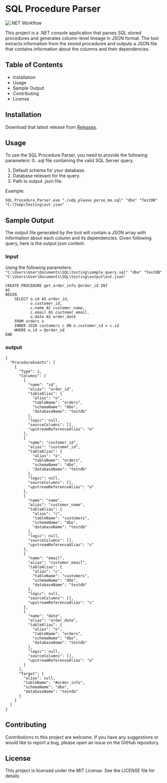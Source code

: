 # SQL Procedure Parser
![.NET Workflow](https://github.com/SimenNielsen/SQL_Procedure_Parser/actions/workflows/dotnet.yml/badge.svg)

This project is a .NET console application that parses SQL stored procedures and generates column-level lineage in JSON format. The tool extracts information from the stored procedures and outputs a JSON file that contains information about the columns and their dependencies.

## Table of Contents
- Installation
- Usage
- Sample Output
- Contributing
- License

## Installation
Download that latest release from [Releases](https://github.com/SimenNielsen/SQL_Procedure_Parser/releases).

## Usage
To use the SQL Procedure Parser, you need to provide the following parameters:
0. .sql file containing the valid SQL Server query.
1. Default schema for your database.
2. Database relevant for the query.
3. Path to output .json file.

Example:
```
SQL_Procedure_Parser.exe "./udp_please_parse_me.sql" "dbo" "TestDB" "C:\Temp\Testing\out.json"
```

## Sample Output
The output file generated by the tool will contain a JSON array with information about each column and its dependencies. Given following query, here is the output json content.
### Input
Using the following parameters: ```"C:\Users\User\Documents\SQL\testing\sample_query.sql" "dbo" "TestDB" "C:\Users\User\Documents\SQL\testing\output\out.json"```
```
CREATE PROCEDURE get_order_info @order_id INT
AS
BEGIN
    SELECT o.id AS order_id,
           o.customer_id,
           c.name AS customer_name,
           c.email AS customer_email,
           o.date AS order_date
    FROM orders o
    INNER JOIN customers c ON o.customer_id = c.id
    WHERE o.id = @order_id
END
```
### output
```
{
  "ProcedureEvents": [
    {
      "Type": 1,
      "Columns": [
        {
          "name": "id",
          "alias": "order_id",
          "tableAlias": {
            "alias": "o",
            "tableName": "orders",
            "schemaName": "dbo",
            "databaseName": "testdb"
          },
          "logic": null,
          "sourceColumns": [],
          "upstreamReferenceAlias": "o"
        },
        {
          "name": "customer_id",
          "alias": "customer_id",
          "tableAlias": {
            "alias": "o",
            "tableName": "orders",
            "schemaName": "dbo",
            "databaseName": "testdb"
          },
          "logic": null,
          "sourceColumns": [],
          "upstreamReferenceAlias": "o"
        },
        {
          "name": "name",
          "alias": "customer_name",
          "tableAlias": {
            "alias": "c",
            "tableName": "customers",
            "schemaName": "dbo",
            "databaseName": "testdb"
          },
          "logic": null,
          "sourceColumns": [],
          "upstreamReferenceAlias": "c"
        },
        {
          "name": "email",
          "alias": "customer_email",
          "tableAlias": {
            "alias": "c",
            "tableName": "customers",
            "schemaName": "dbo",
            "databaseName": "testdb"
          },
          "logic": null,
          "sourceColumns": [],
          "upstreamReferenceAlias": "c"
        },
        {
          "name": "date",
          "alias": "order_date",
          "tableAlias": {
            "alias": "o",
            "tableName": "orders",
            "schemaName": "dbo",
            "databaseName": "testdb"
          },
          "logic": null,
          "sourceColumns": [],
          "upstreamReferenceAlias": "o"
        }
      ],
      "Target": {
        "alias": null,
        "tableName": "#order_info",
        "schemaName": "dbo",
        "databaseName": "testdb"
      }
    }
  ]
}
```

## Contributing
Contributions to this project are welcome. If you have any suggestions or would like to report a bug, please open an issue on the GitHub repository.

## License
This project is licensed under the MIT License. See the LICENSE file for details.
